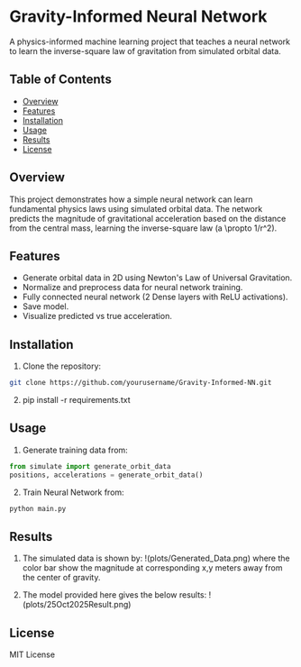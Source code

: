 # Gravity-Informed Neural Network

A physics-informed machine learning project that teaches a neural network to learn the inverse-square law of gravitation from simulated orbital data.

## Table of Contents
- [Overview](#overview)
- [Features](#features)
- [Installation](#installation)
- [Usage](#usage)
- [Results](#results)
- [License](#license)

## Overview
This project demonstrates how a simple neural network can learn fundamental physics laws using simulated orbital data. The network predicts the magnitude of gravitational acceleration based on the distance from the central mass, learning the inverse-square law \(a \propto 1/r^2\).

## Features
- Generate orbital data in 2D using Newton's Law of Universal Gravitation.
- Normalize and preprocess data for neural network training.
- Fully connected neural network (2 Dense layers with ReLU activations).
- Save model.
- Visualize predicted vs true acceleration.


## Installation
1. Clone the repository:
```bash
git clone https://github.com/yourusername/Gravity-Informed-NN.git
```

2. pip install -r requirements.txt

## Usage
1. Generate training data from:
```python
from simulate import generate_orbit_data
positions, accelerations = generate_orbit_data()
```

2. Train Neural Network from:
```python
python main.py
```

## Results
1. The simulated data is shown by: !(plots/Generated_Data.png)
where the color bar show the magnitude at corresponding x,y meters away from the center of gravity.

2. The model provided here gives the below results: !(plots/25Oct2025Result.png)

## License
MIT License

